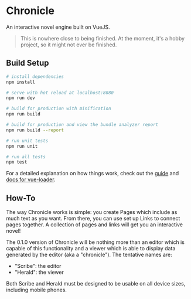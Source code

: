 # Chronicle
An interactive novel engine built on VueJS.

> This is nowhere close to being finished. At the moment, it's a hobby project, so it might
not ever be finished.

## Build Setup

``` bash
# install dependencies
npm install

# serve with hot reload at localhost:8080
npm run dev

# build for production with minification
npm run build

# build for production and view the bundle analyzer report
npm run build --report

# run unit tests
npm run unit

# run all tests
npm test
```

For a detailed explanation on how things work, check out the [guide](http://vuejs-templates.github.io/webpack/) and [docs for vue-loader](http://vuejs.github.io/vue-loader).

## How-To
The way Chronicle works is simple: you create Pages which include as much text as you want.
From there, you can use set up Links to connect pages together. A collection of pages and 
links will get you an interactive novel!

The 0.1.0 version of Chronicle will be nothing more than an editor which is capable of this
 functionality and a viewer which is able to display data generated by the editor (aka 
 a "chronicle"). The tentative names are:
 - "Scribe": the editor
 - "Herald": the viewer

Both Scribe and Herald must be designed to be usable on all device sizes, including mobile phones.
